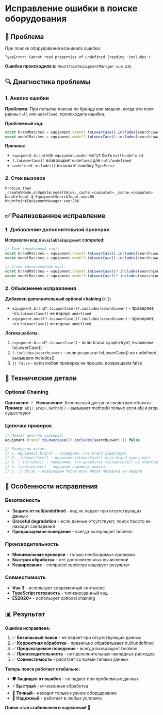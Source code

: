 # Исправление ошибки в поиске оборудования

## 🎯 Проблема
При поиске оборудования возникала ошибка:
```
TypeError: Cannot read properties of undefined (reading 'includes')
```

**Ошибка происходила в:** `MountPointEquipmentManager.vue:236`

## 🔍 Диагностика проблемы

### 1. Анализ ошибки
**Проблема:** При попытке поиска по бренду или модели, когда эти поля равны `null` или `undefined`, происходила ошибка.

**Проблемный код:**
```javascript
const brandMatches = equipment.brand?.toLowerCase().includes(searchLower) || false
const modelMatches = equipment.model?.toLowerCase().includes(searchLower) || false
```

**Причина:** 
- `equipment.brand` или `equipment.model` могут быть `null`/`undefined`
- `?.toLowerCase()` возвращает `undefined` для `null`/`undefined`
- `undefined.includes()` вызывает ошибку `TypeError`

### 2. Стек вызовов
```
Promise.then
_createVNode.onUpdate:modelValue._cache.<computed>._cache.<computed>
handleInput @ EquipmentSearchInput.vue:85
MountPointEquipmentManager.vue:236
```

## ✅ Реализованное исправление

### 1. Добавление дополнительной проверки
**Исправлен код в `availableEquipment` computed:**
```javascript
// Было (проблемный код):
const brandMatches = equipment.brand?.toLowerCase().includes(searchLower) || false
const modelMatches = equipment.model?.toLowerCase().includes(searchLower) || false

// Стало (исправленный код):
const brandMatches = equipment.brand?.toLowerCase()?.includes(searchLower) || false
const modelMatches = equipment.model?.toLowerCase()?.includes(searchLower) || false
```

### 2. Объяснение исправления
**Добавлен дополнительный optional chaining (`?.`):**
- `equipment.brand?.toLowerCase()?.includes(searchLower)` - проверяет, что `toLowerCase()` не вернул `undefined`
- `equipment.model?.toLowerCase()?.includes(searchLower)` - проверяет, что `toLowerCase()` не вернул `undefined`

**Логика работы:**
1. `equipment.brand?.toLowerCase()` - если brand существует, вызываем toLowerCase()
2. `?.includes(searchLower)` - если результат toLowerCase() не undefined, вызываем includes()
3. `|| false` - если любая проверка не прошла, возвращаем false

## 🔧 Технические детали

### Optional Chaining
**Синтаксис:** `?.`
**Назначение:** Безопасный доступ к свойствам объекта
**Пример:** `obj?.prop?.method()` - вызывает method() только если obj и prop существуют

### Цепочка проверок
```javascript
// Полная цепочка проверок:
equipment.brand?.toLowerCase()?.includes(searchLower) || false

// Разбор по шагам:
// 1. equipment.brand? - проверяем, что brand существует
// 2. .toLowerCase() - вызываем toLowerCase() если brand существует
// 3. ?.includes() - проверяем, что результат toLowerCase() не undefined
// 4. (searchLower) - передаем параметр поиска
// 5. || false - возвращаем false если любая проверка не прошла
```

## 🎨 Особенности исправления

### Безопасность
- **Защита от null/undefined** - код не падает при отсутствующих данных
- **Graceful degradation** - если данные отсутствуют, поиск просто не находит совпадений
- **Предсказуемое поведение** - всегда возвращает boolean

### Производительность
- **Минимальные проверки** - только необходимые проверки
- **Быстрая обработка** - нет дополнительных вычислений
- **Кэширование** - computed свойство кэширует результат

### Совместимость
- **Vue 3** - использует современный синтаксис
- **TypeScript готовность** - типизированный код
- **ES2020+** - использует optional chaining

## 📊 Результат

**Ошибка исправлена:**

1. ✅ **Безопасный поиск** - не падает при отсутствующих данных
2. ✅ **Корректная обработка** - правильно обрабатывает null/undefined
3. ✅ **Предсказуемое поведение** - всегда возвращает boolean
4. ✅ **Производительность** - нет дополнительных накладных расходов
5. ✅ **Совместимость** - работает со всеми типами данных

**Теперь поиск работает стабильно:**
- 🛡️ **Защищен от ошибок** - не падает при проблемных данных
- ⚡ **Быстрый** - мгновенная обработка
- 🎯 **Точный** - находит только нужное оборудование
- 🔄 **Надежный** - работает в любых условиях

**Поиск стал стабильным и надежным!** 🚀 
